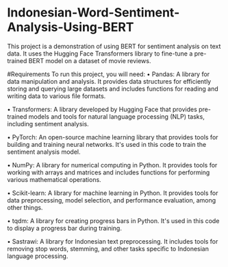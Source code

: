 # Indonesian-Word-Sentiment-Analysis-Using-BERT
This project is a demonstration of using BERT for sentiment analysis on text data. It uses the Hugging Face Transformers library to fine-tune a pre-trained BERT model on a dataset of movie reviews.

#Requirements
To run this project, you will need:
•	Pandas: A library for data manipulation and analysis. It provides data structures for efficiently storing and querying large datasets and includes functions for reading and writing data to various file formats.

•	Transformers: A library developed by Hugging Face that provides pre-trained models and tools for natural language processing (NLP) tasks, including sentiment analysis.

•	PyTorch: An open-source machine learning library that provides tools for building and training neural networks. It's used in this code to train the sentiment analysis model.

•	NumPy: A library for numerical computing in Python. It provides tools for working with arrays and matrices and includes functions for performing various mathematical operations.

•	Scikit-learn: A library for machine learning in Python. It provides tools for data preprocessing, model selection, and performance evaluation, among other things.

•	tqdm: A library for creating progress bars in Python. It's used in this code to display a progress bar during training.

•	Sastrawi: A library for Indonesian text preprocessing. It includes tools for removing stop words, stemming, and other tasks specific to Indonesian language processing.


